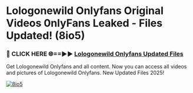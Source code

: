 # Lologonewild Onlyfans Original Videos 0nlyFans Leaked - Files Updated! (8io5)

<h3>🔴 CLICK HERE 🌐==►► <a href="https://tinyurl.com/2m67pmp6" rel="nofollow">Lologonewild Onlyfans Updated Files</a></h3>

Get Lologonewild Onlyfans and all content. Now you can access all videos and pictures of Lologonewild Onlyfans. New Updated Files 2025!

[![8io5](https://i.imgur.com/H4QAA4z.gif)](https://tinyurl.com/2m67pmp6)